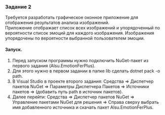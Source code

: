 ### Задание 2  
Требуется разработать графическое оконное приложение для отображения результатов анализа изображений.  
Приложение отображает список всех изображений и упорядоченный по вероятности список эмоций для каждого изображения. Изображения упорядочены по вероятности выбранной пользователем эмоции.   

#### Запуск.
1. Перед запуском программы нужно подключить NuGet-пакет из первого задания (Alsu.EmotionFerPlus).  
2. Для этого нужно в первом задании в папке lib сделать dotnet pack -o path.   
3. В Visual Studio в проекте второго задания: Средства => Диспетчер пакетов NuGet => Параметры Диспетчера Пакетов => Источники пакетов => (добавить путь path в источник пакетов).
4. Далее перейти: Средства => Диспетчер пакетов NuGet => Управление пакетами NuGet для решения => Справа сверху выбрать имя добавленного источника и скачать пакет Alsu.EmotionFerPlus.
